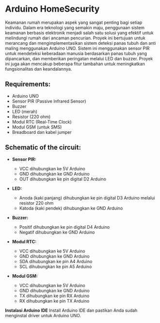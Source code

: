 # Arduino HomeSecurity
Keamanan rumah merupakan aspek yang sangat penting bagi setiap individu. Dalam era teknologi yang semakin maju, penggunaan sistem keamanan berbasis elektronik menjadi salah satu solusi yang efektif untuk melindungi rumah dari ancaman pencurian. Proyek ini bertujuan untuk merancang dan mengimplementasikan sistem deteksi panas tubuh dan anti maling menggunakan Arduino UNO. Sistem ini menggunakan sensor PIR untuk mendeteksi keberadaan manusia berdasarkan panas tubuh yang dipancarkan, dan memberikan peringatan melalui LED dan buzzer. Proyek ini juga akan mencakup beberapa fitur tambahan untuk meningkatkan fungsionalitas dan keandalannya.

## Requirements:
  * Arduino UNO
  * Sensor PIR (Passive Infrared Sensor)
  * Buzzer
  * LED (merah)
  * Resistor (220 ohm)
  * Modul RTC (Real-Time Clock)
  * Modul GSM (untuk SMS)
  * Breadboard dan kabel jumper


## Schematic of the circuit:
  * **Sensor PIR:**
    * VCC dihubungkan ke 5V Arduino
    * GND dihubungkan ke GND Arduino
    * OUT dihubungkan ke pin digital D2 Arduino

  * **LED:**
    * Anoda (kaki panjang) dihubungkan ke pin digital D3 Arduino melalui resistor 220 ohm
    * Katoda (kaki pendek) dihubungkan ke GND Arduino

  * **Buzzer:**
    * Positif dihubungkan ke pin digital D4 Arduino
    * Negatif dihubungkan ke GND Arduino

  * **Modul RTC:**
    * VCC dihubungkan ke 5V Arduino
    * GND dihubungkan ke GND Arduino
    * SDA dihubungkan ke pin A4 Arduino
    * SCL dihubungkan ke pin A5 Arduino

  * **Modul GSM:**
    * VCC dihubungkan ke 5V Arduino
    * GND dihubungkan ke GND Arduino
    * TX dihubungkan ke pin RX Arduino
    * RX dihubungkan ke pin TX Arduino

**Instalasi Arduino IDE**
Install Arduino IDE dan pastikan Anda sudah menginstal driver untuk Arduino UNO.
